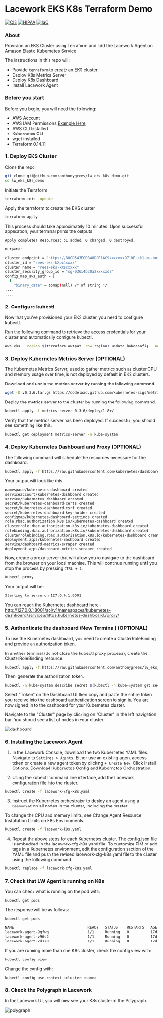 # Lacework EKS K8s Terraform Demo
  
[![CIS](https://app.soluble.cloud/api/v1/public/badges/bff9c38b-b828-453f-b328-042995862b40.svg)](https://app.soluble.cloud/repos/details/github.com/anthonygrees/lw_eks_k8s_demo)
[![HIPAA](https://app.soluble.cloud/api/v1/public/badges/78b5d2b0-2d85-4335-bd1e-9b8f83093b32.svg)](https://app.soluble.cloud/repos/details/github.com/anthonygrees/lw_eks_k8s_demo)
[![IaC](https://app.soluble.cloud/api/v1/public/badges/e9c36f1d-12ab-4e76-b117-d9dc3e100733.svg)](https://app.soluble.cloud/repos/details/github.com/anthonygrees/lw_eks_k8s_demo)
  
### About
Provision an EKS Cluster using Terraform and add the Lacework Agent on Amazon Elastic Kubernetes Service
  
The instructions in this repo will:
 - Provide `terraform` to create an EKS cluster  
 - Deploy K8s Metrics Server
 - Deploy K8s Dashboard
 - Install Lacework Agent

### Before you start
Before you begin, you will need the following:
 - AWS Account
 - AWS IAM Permissions [Example Here](../main/iam_permissions.md)
 - AWS CLI Installed
 - Kubernetes CLI
 - wget installed
 - Terraform 0.14.11
  
### 1. Deploy EKS Cluster
Clone the repo
```bash
git clone git@github.com:anthonygrees/lw_eks_k8s_demo.git
cd lw_eks_k8s_demo
```
  
Initiate the Terraform
```bash
terraform init -update
```
  
Apply the terraform to create the EKS cluster
```bash
terraform apply
```
  
This process should take approximately 10 minutes. Upon successful application, your terminal prints the outputs  
```bash
Apply complete! Resources: 51 added, 0 changed, 0 destroyed.

Outputs:

cluster_endpoint = "https://80CD543ECDB40DCF1AC9xxxxxxx9710F.sk1.eu-north-1.eks.amazonaws.com"
cluster_id = "rees-eks-kXpc1xxxx"
cluster_name = "rees-eks-kXpcxxxx"
cluster_security_group_id = "sg-03614b30a2xxxxxd7"
config_map_aws_auth = [
  {
    "binary_data" = tomap(null) /* of string */
....
....
```
  
### 2. Configure kubectl
Now that you've provisioned your EKS cluster, you need to configure kubectl.
  
Run the following command to retrieve the access credentials for your cluster and automatically configure kubectl.  
  
```bash
aws eks --region $(terraform output -raw region) update-kubeconfig --name $(terraform output -raw cluster_name)
```
  

### 3. Deploy Kubernetes Metrics Server (OPTIONAL)
The Kubernetes Metrics Server, used to gather metrics such as cluster CPU and memory usage over time, is not deployed by default in EKS clusters.  
  
Download and unzip the metrics server by running the following command.  
```bash  
wget -O v0.3.6.tar.gz https://codeload.github.com/kubernetes-sigs/metrics-server/tar.gz/v0.3.6 && tar -xzf v0.3.6.tar.gz
```
  
Deploy the metrics server to the cluster by running the following command.
```bash
kubectl apply -f metrics-server-0.3.6/deploy/1.8+/
```
  
Verify that the metrics server has been deployed. If successful, you should see something like this.
```bash
kubectl get deployment metrics-server -n kube-system
```
  
### 4. Deploy Kubernetes Dashboard and Proxy (OPTIONAL)
The following command will schedule the resources necessary for the dashboard.
```bash
kubectl apply -f https://raw.githubusercontent.com/kubernetes/dashboard/v2.0.0-beta8/aio/deploy/recommended.yaml
```
  
Your output will look like this  
```bash
namespace/kubernetes-dashboard created
serviceaccount/kubernetes-dashboard created
service/kubernetes-dashboard created
secret/kubernetes-dashboard-certs created
secret/kubernetes-dashboard-csrf created
secret/kubernetes-dashboard-key-holder created
configmap/kubernetes-dashboard-settings created
role.rbac.authorization.k8s.io/kubernetes-dashboard created
clusterrole.rbac.authorization.k8s.io/kubernetes-dashboard created
rolebinding.rbac.authorization.k8s.io/kubernetes-dashboard created
clusterrolebinding.rbac.authorization.k8s.io/kubernetes-dashboard created
deployment.apps/kubernetes-dashboard created
service/dashboard-metrics-scraper created
deployment.apps/dashboard-metrics-scraper created
```
  
Now, create a proxy server that will allow you to navigate to the dashboard from the browser on your local machine. This will continue running until you stop the process by pressing `CTRL + C`.
  
```bash
kubectl proxy
```
  
Your output will be:  
```bash
Starting to serve on 127.0.0.1:8001
```
  
You can reach the Kubernetes dashboard here - http://127.0.0.1:8001/api/v1/namespaces/kubernetes-dashboard/services/https:kubernetes-dashboard:/proxy/
  

### 5. Authenticate the dashboard  (New Terminal) (OPTIONAL)
To use the Kubernetes dashboard, you need to create a ClusterRoleBinding and provide an authorization token.
  
In another terminal (do not close the kubectl proxy process), create the ClusterRoleBinding resource.
```bash
kubectl apply -f https://raw.githubusercontent.com/anthonygrees/lw_eks_k8s_demo/master/kubernetes-dashboard-admin.rbac.yaml
```
  
Then, generate the authorization token.
```bash
kubectl -n kube-system describe secret $(kubectl -n kube-system get secret | grep service-controller-token | awk '{print $1}')
```
  
Select "Token" on the Dashboard UI then copy and paste the entire token you receive into the dashboard authentication screen to sign in. You are now signed in to the dashboard for your Kubernetes cluster.
  
Navigate to the "Cluster" page by clicking on "Cluster" in the left navigation bar. You should see a list of nodes in your cluster.
  
![dashboard](/images/dashboard.png)

### 6. Installing the Lacework Agent
1. In the Lacework Console, download the two Kubernetes YAML files. Navigate to `Settings > Agents`. Either use an existing agent access token or create a new agent token by clicking `+ Create New`. Click Install Options. Download Kubernetes Config and Kubernetes Orchestration.  
   
2. Using the kubectl command line interface, add the Lacework configuration file into the cluster.  
  
```bash
kubectl create -f lacework-cfg-k8s.yaml 
```   
  
3. Instruct the Kubernetes orchestrator to deploy an agent using a `DaemonSet` on all nodes in the cluster, including the master.  
  
To change the CPU and memory limits, see Change Agent Resource Installation Limits on K8s Environments.  
  
```bash
kubectl create -f lacework-k8s.yaml   
``` 
  
4. Repeat the above steps for each Kubernetes cluster. The config.json file is embedded in the lacework-cfg-k8s.yaml file. To customize FIM or add tags in a Kubernetes environment, edit the configuration section of the YAML file and push the revised lacework-cfg-k8s.yaml file to the cluster using the following command.  
  
```bash
kubectl replace -f lacework-cfg-k8s.yaml   
``` 
  
### 7. Check that LW Agent is running on K8s
You can check what is running on  the pod with:  
```bash
kubectl get pods
```
  
The response will be as follows:  
```bash
kubectl get pods                                                                                     

NAME                                  READY   STATUS    RESTARTS   AGE
lacework-agent-9gfwq                  1/1     Running   0          17d
lacework-agent-v96s2                  1/1     Running   0          17d
lacework-agent-vds79                  1/1     Running   0          17d
```
  
If you are running more than one K8s cluster, check the config view with:  
  
```bash
kubectl config view
```
  
Change the config with:  
  
```bash
kubectl config use-context <cluster::name>
```
  
### 8. Check the Polygraph in Lacework
In the Lacework UI, you will now see your K8s cluster in the Polygraph.  
  
![polygraph](/images/polygraph.png)
